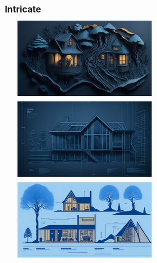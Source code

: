 # Intricate

<div>

<figure><img src="../../../.gitbook/assets/an_intricate_paper_art_style_illustration_landscape_ma_0.jpg" alt=""><figcaption></figcaption></figure>

 

<figure><img src="../../../.gitbook/assets/technical_drawing_landscape_a_blueprint_of_a_home_each_1.jpg" alt=""><figcaption></figcaption></figure>

 

<figure><img src="../../../.gitbook/assets/technical_drawing_landscape_a_blueprint_of_a_home_usin_0.jpg" alt=""><figcaption></figcaption></figure>

</div>
